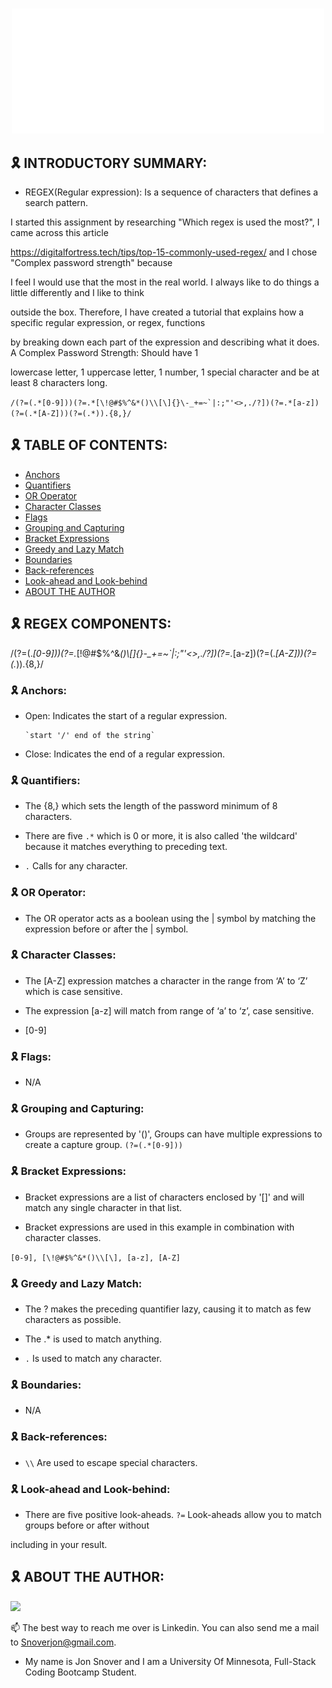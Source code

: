 # 
<div align = "center" id="top">
<img width = "500px" height="200px" src="assets/welcome.svg"/>
</div>



## 🎗 INTRODUCTORY SUMMARY:

- REGEX(Regular expression): Is a sequence of characters that defines a search pattern.

I started this assignment by researching "Which regex is used the most?", I came across this article

<https://digitalfortress.tech/tips/top-15-commonly-used-regex/> and I chose "Complex password strength" because

I feel I would use that the most in the real world. I always like to do things a little differently and I like to think

outside the box. Therefore, I have created a tutorial that explains how a specific regular expression, or regex, functions 

by breaking down each part of the expression and describing what it does. A Complex Password Strength: Should have 1

lowercase letter, 1 uppercase letter, 1 number, 1 special character and be at least 8 characters long.  

``
/(?=(.*[0-9]))(?=.*[\!@#$%^&*()\\[\]{}\-_+=~`|:;"'<>,./?])(?=.*[a-z])(?=(.*[A-Z]))(?=(.*)).{8,}/
``

## 🎗 TABLE OF CONTENTS:

- [Anchors](#anchors)
- [Quantifiers](#quantifiers)
- [OR Operator](#or-operator)
- [Character Classes](#character-classes)
- [Flags](#flags)
- [Grouping and Capturing](#grouping-and-capturing)
- [Bracket Expressions](#bracket-expressions)
- [Greedy and Lazy Match](#greedy-and-lazy-match)
- [Boundaries](#boundaries)
- [Back-references](#back-references)
- [Look-ahead and Look-behind](#look-ahead-and-look-behind)
- [ABOUT THE AUTHOR](#ABOUT-THE-AUTHOR)

## 🎗 REGEX COMPONENTS:

/(?=(.*[0-9]))(?=.*[\!@#$%^&*()\\[\]{}\-_+=~`|:;"'<>,./?])(?=.*[a-z])(?=(.*[A-Z]))(?=(.*)).{8,}/

### 🎗 Anchors:

- Open: Indicates the start of a regular expression.

      `start '/' end of the string`

- Close: Indicates the end of a regular expression.

### 🎗 Quantifiers:

- The {8,} which sets the length of the password minimum of 8 characters.

- There are five `.*` which is 0 or more, it is also called 'the wildcard' because it matches everything to preceding text.

- `.` Calls for any character.

### 🎗 OR Operator:

- The OR operator acts as a boolean using the | symbol by matching the expression before or after the | symbol.

### 🎗 Character Classes:

- The [A-Z] expression matches a character in the range from ‘A’ to ‘Z’ which is case sensitive.

- The expression [a-z] will match from range of ‘a’ to ‘z’, case sensitive.

- [0-9]

### 🎗 Flags:

- N/A

### 🎗 Grouping and Capturing:

- Groups are represented by '()', Groups can have multiple expressions to create a capture group. `(?=(.*[0-9]))`

### 🎗 Bracket Expressions:

- Bracket expressions are a list of characters enclosed by '[]' and will match any single character in that list.

- Bracket expressions are used in this example in combination with character classes.

``
[0-9], [\!@#$%^&*()\\[\], [a-z], [A-Z]
``

### 🎗 Greedy and Lazy Match:

- The ? makes the preceding quantifier lazy, causing it to match as few characters as possible.

- The .* is used to match anything.

- `.` Is used to match any character.



### 🎗 Boundaries:

- N/A

### 🎗 Back-references:

- `\\` Are used to escape special characters.

### 🎗 Look-ahead and Look-behind:

- There are five positive look-aheads. `?=` Look-aheads allow you to match groups before or after without

including in your result.

## 🎗 ABOUT THE AUTHOR:

<a href="https://github.com/jonsno29" target="_blank"><img src="https://img.shields.io/badge/Github-jonsno29-red?style=for-the-badge&logo=github"></a>

📫 The best way to reach me over is Linkedin. You can also send me a mail to Snoverjon@gmail.com.


- My name is Jon Snover and I am a University Of Minnesota, Full-Stack Coding Bootcamp Student.

